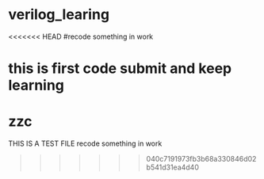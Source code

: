 # verilog_learing
<<<<<<< HEAD
#recode something in work
# this is first code submit and keep learning
zzc
=======
THIS IS A TEST FILE
recode something in work
>>>>>>> 040c7191973fb3b68a330846d02b541d31ea4d40
